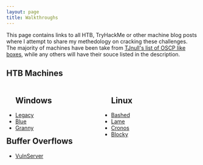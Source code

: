 ```yaml
---
layout: page
title: Walkthroughs
---
```


<p class="message">
  This page contains links to all HTB, TryHackMe or other machine blog posts where I attempt to share my methedology on cracking these challenges.  
  The majority of machines have been take from <a href="https://docs.google.com/spreadsheets/d/1dwSMIAPIam0PuRBkCiDI88pU3yzrqqHkDtBngUHNCw8/edit#gid=1839402159">TJnull's list of OSCP like boxes</a>, while any others will have their souce listed in the description. 
</p>

## HTB Machines
<!-- Make this into a two column list divided into windows and linux machines when you have time -->
<div style="float: left; width: 50%;">
<ul>
<h2>Windows</h2>
<li><a href="https://lukej2680.github.io/2020/09/20/legacy/">Legacy</a></li>
<li><a href="https://lukej2680.github.io/2020/10/04/blue/">Blue</a></li>
<li><a href="https://lukej2680.github.io/2020/11/01/granny/">Granny</a></li>
</ul>
</div>

<div style="float: right; width: 50%;">
<ul>
<h2>Linux</h2>
<li><a href="https://lukej2680.github.io/2020/09/27/bashed/">Bashed</a></li>
<li><a href="https://lukej2680.github.io/2020/10/18/lame/">Lame</a></li>
<li><a href="https://lukej2680.github.io/2020/11/08/cronos/">Cronos</a></li>
<li><a href="https://lukej2680.github.io/2021/04/02/blocky/">Blocky</a></li>
</ul>
</div>     

<!-- ## TryHackMe -->

## Buffer Overflows
* [VulnServer](https://lukej2680.github.io/2020/10/11/vulnerserver/)
